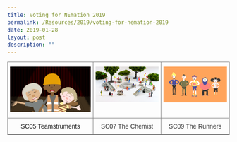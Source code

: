 ```yaml
---
title: Voting for NEmation 2019
permalink: /Resources/2019/voting-for-nemation-2019
date: 2019-01-28
layout: post
description: ""
---
```

<style type="text/css">
.tg  {border-collapse:collapse;border-spacing:0;}
.tg td{border-color:black;border-style:solid;border-width:1px;font-family:Arial, sans-serif;font-size:14px;
  overflow:hidden;padding:10px 5px;word-break:normal;}
.tg th{border-color:black;border-style:solid;border-width:1px;font-family:Arial, sans-serif;font-size:14px;
  font-weight:normal;overflow:hidden;padding:10px 5px;word-break:normal;}
.tg .tg-c3ow{border-color:inherit;text-align:center;vertical-align:top}
.tg .tg-gaoc{border-color:inherit;color:#333333;text-align:center;vertical-align:top}
</style>
<table class="tg">
<thead>
  <tr>
    <th class="tg-c3ow"><a href = "https://www.youtube.com/watch?v=dcZ5jiVtiIw" target = "_self"> 
          <img src="/images/SC05%20Teamstruments%20Thumbnail%201.png" 
     style="width:100%">  </th>
    <th class="tg-c3ow"><a href = "https://www.youtube.com/watch?v=5q9v-hWLs_g" target = "_self"> 
          <img src="/images/SC07%20The%20Chemist%20Thumbnail%201.jpeg" 
     style="width:100%"></th>
    <th class="tg-c3ow"><a href = "https://www.youtube.com/watch?v=DnoPHNxY79k" target = "_self"> 
          <img src="/images/SC09%20therunners%20Thumbnail%201.png" 
     style="width:100%"></th>
  </tr>
</thead>
<tbody>
  <tr>
    <td class="tg-c3ow">SC05 Teamstruments</td>
    <td class="tg-gaoc">SC07 The Chemist</td>
    <td class="tg-gaoc">SC09 The Runners</td>
  </tr>
</tbody>
</table>